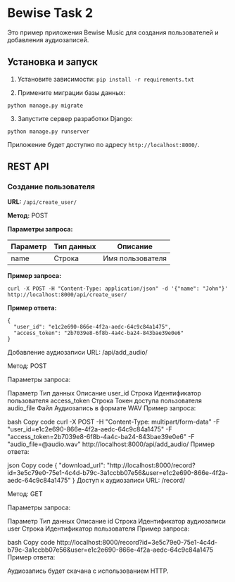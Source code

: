 # Bewise Task 2

Это пример приложения Bewise Music для создания пользователей и добавления аудиозаписей.

## Установка и запуск

1. Установите зависимости:
`pip install -r requirements.txt`


2. Примените миграции базы данных:

`python manage.py migrate`


3. Запустите сервер разработки Django:


`python manage.py runserver`


Приложение будет доступно по адресу `http://localhost:8000/`.

## REST API

### Создание пользователя

**URL:** `/api/create_user/`

**Метод:** POST

**Параметры запроса:**

| Параметр | Тип данных | Описание     |
|----------|------------|--------------|
| name     | Строка     | Имя пользователя |

**Пример запроса:**


`curl -X POST -H "Content-Type: application/json" -d '{"name": "John"}' http://localhost:8000/api/create_user/`


**Пример ответа:**

```
{
  "user_id": "e1c2e690-866e-4f2a-aedc-64c9c84a1475",
  "access_token": "2b7039e8-6f8b-4a4c-ba24-843bae39e0e6"
}
```

Добавление аудиозаписи
URL: /api/add_audio/

Метод: POST

Параметры запроса:

Параметр	Тип данных	Описание
user_id	Строка	Идентификатор пользователя
access_token	Строка	Токен доступа пользователя
audio_file	Файл	Аудиозапись в формате WAV
Пример запроса:

bash
Copy code
curl -X POST -H "Content-Type: multipart/form-data" -F "user_id=e1c2e690-866e-4f2a-aedc-64c9c84a1475" -F "access_token=2b7039e8-6f8b-4a4c-ba24-843bae39e0e6" -F "audio_file=@audio.wav" http://localhost:8000/api/add_audio/
Пример ответа:

json
Copy code
{
  "download_url": "http://localhost:8000/record?id=3e5c79e0-75e1-4c4d-b79c-3a1ccbb07e56&user=e1c2e690-866e-4f2a-aedc-64c9c84a1475"
}
Доступ к аудиозаписи
URL: /record/

Метод: GET

Параметры запроса:

Параметр	Тип данных	Описание
id	Строка	Идентификатор аудиозаписи
user	Строка	Идентификатор пользователя
Пример запроса:

bash
Copy code
http://localhost:8000/record?id=3e5c79e0-75e1-4c4d-b79c-3a1ccbb07e56&user=e1c2e690-866e-4f2a-aedc-64c9c84a1475
Пример ответа:

Аудиозапись будет скачана с использованием HTTP.


